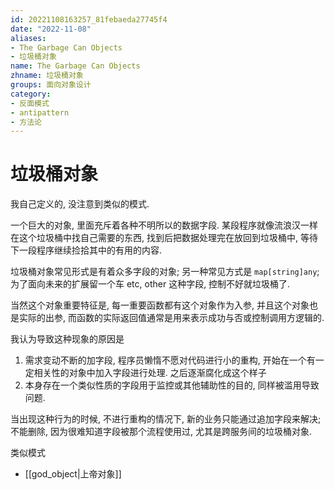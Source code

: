 ```yaml
---
id: 20221108163257_81febaeda27745f4
date: "2022-11-08"
aliases:
- The Garbage Can Objects
- 垃圾桶对象
name: The Garbage Can Objects
zhname: 垃圾桶对象
groups: 面向对象设计
category:
- 反面模式
- antipattern
- 方法论
---
```


# 垃圾桶对象

我自己定义的, 没注意到类似的模式.

一个巨大的对象, 里面充斥着各种不明所以的数据字段.
某段程序就像流浪汉一样在这个垃圾桶中找自己需要的东西,
    找到后把数据处理完在放回到垃圾桶中,
    等待下一段程序继续捡拾其中的有用的内容.

垃圾桶对象常见形式是有着众多字段的对象;
    另一种常见方式是 `map[string]any`;
    为了面向未来的扩展留一个车 etc, other 这种字段, 控制不好就垃圾桶了.

当然这个对象重要特征是,
    每一重要函数都有这个对象作为入参,
    并且这个对象也是实际的出参,
    而函数的实际返回值通常是用来表示成功与否或控制调用方逻辑的.

我认为导致这种现象的原因是
1. 需求变动不断的加字段, 程序员懒惰不愿对代码进行小的重构, 开始在一个有一定相关性的对象中加入字段进行处理. 之后逐渐腐化成这个样子
2. 本身存在一个类似性质的字段用于监控或其他辅助性的目的, 同样被滥用导致问题.

当出现这种行为的时候, 不进行重构的情况下, 新的业务只能通过追加字段来解决; 不能删除, 因为很难知道字段被那个流程使用过, 尤其是跨服务间的垃圾桶对象.

类似模式
* [[god_object|上帝对象]]